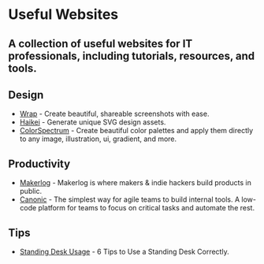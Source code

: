 # Useful Websites
## A collection of useful websites for IT professionals, including tutorials, resources, and tools.

## Design
- [Wrap](https://wrap.so/) - Create beautiful, shareable screenshots with ease.
- [Haikei](https://haikei.app/) - Generate unique SVG design assets.
- [ColorSpectrum](https://colorspectrum.design/) - Create beautiful color palettes and apply them directly to any image, illustration, ui, gradient, and more.

## Productivity
- [Makerlog](https://getmakerlog.com/) - Makerlog is where makers & indie hackers build products in public.
- [Canonic](https://canonic.dev/) - The simplest way for agile teams to build internal tools. A low-code platform for teams to focus on critical tasks and automate the rest.

## Tips
- [Standing Desk Usage](https://www.healthline.com/nutrition/6-tips-for-using-a-standing-desk) - 6 Tips to Use a Standing Desk Correctly.
